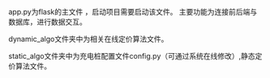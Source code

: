 app.py为flask的主文件 ，启动项目需要启动该文件。
主要功能为连接前后端与数据库，进行数据交互。

dynamic_algo文件夹中为相关在线定价算法文件。

static_algo文件夹中为充电桩配置文件config.py（可通过系统在线修改）,静态定价算法文件。

